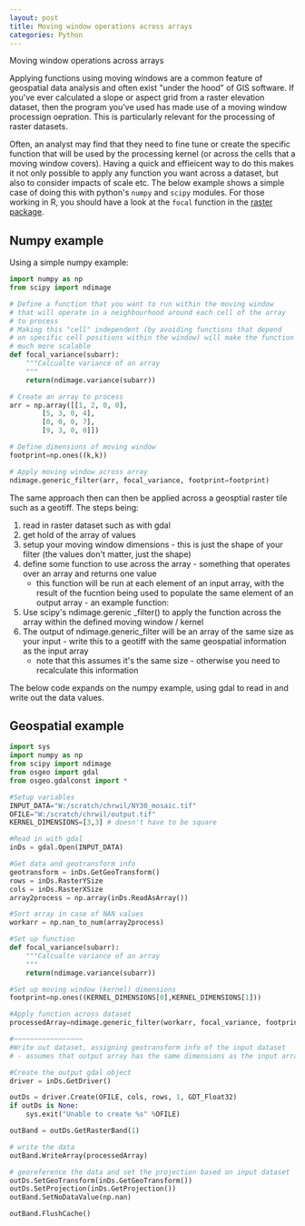 ```yaml
---
layout: post
title: Moving window operations across arrays
categories: Python
---
```

Moving window operations across arrays

Applying functions using moving windows are a common feature of geospatial data analysis and often exist "under the hood" of GIS software. If you've ever calculated a slope or aspect grid from a raster elevation dataset, then the program you've used has made use of a moving window processign oepration. This is particularly relevant for the processing of raster datasets.

Often, an analyst may find that they need to fine tune or create the specific function that will be used by the processing kernel (or across the cells that a moving window covers). Having a quick and effieicent way to do this makes it not only possible to apply any function you want across a dataset, but also to consider impacts of scale etc. The below example shows a simple case of doing this with python's `numpy` and `scipy` modules. For those working in R, you should have a look at the `focal` function in the [raster package](https://cran.r-project.org/web/packages/raster/index.html).

## Numpy example 

Using a simple numpy example:

```python
import numpy as np
from scipy import ndimage

# Define a function that you want to run within the moving window 
# that will operate in a neighbourhood around each cell of the array
# to process
# Making this "cell" independent (by avoiding functions that depend 
# on specific cell positions within the window) will make the function
# much more scalable
def focal_variance(subarr):
	"""Calcualte variance of an array
	"""
	return(ndimage.variance(subarr))

# Create an array to process
arr = np.array([[1, 2, 0, 0],
		[5, 3, 0, 4],
		[0, 0, 0, 7],
		[9, 3, 0, 0]])

# Define dimensions of moving window
footprint=np.ones((k,k))

# Apply moving window across array
ndimage.generic_filter(arr, focal_variance, footprint=footprint)
```

The same approach then can then be applied across a geosptial raster tile such as a geotiff. The steps being:

1. read in raster dataset such as with gdal
2. get hold of the array of values
3. setup your moving window dimensions - this is just the shape of your filter (the values don't matter, just the shape)
4. define some function to use across the array - something that operates over an array and returns one value
	- this function will be run at each element of an input array, with the result of the fucntion being used 
		to populate the same element of an output array - an example function:
5. Use scipy's ndimage.gerenic _filter() to apply the function across the array within the defined moving window / kernel
6. The output of ndimage.generic_filter will be an array of the same size as your input - write this to a geotiff with the same geospatial information as the input array 
	- note that this assumes it's the same size - otherwise you need to recalculate this information

The below code expands on the numpy example, using gdal to read in and write out the data values.

## Geospatial example

```python
import sys
import numpy as np
from scipy import ndimage
from osgeo import gdal
from osgeo.gdalconst import *

#Setup variables
INPUT_DATA="W:/scratch/chrwil/NY30_mosaic.tif"
OFILE="W:/scratch/chrwil/output.tif"
KERNEL_DIMENSIONS=[3,3] # doesn't have to be square

#Read in with gdal
inDs = gdal.Open(INPUT_DATA)

#Get data and geotransform info
geotransform = inDs.GetGeoTransform()
rows = inDs.RasterYSize
cols = inDs.RasterXSize
array2process = np.array(inDs.ReadAsArray())

#Sort array in case of NAN values
workarr = np.nan_to_num(array2process)

#Set up function 
def focal_variance(subarr):
	"""Calcualte variance of an array
	"""
	return(ndimage.variance(subarr))

#Set up moving window (kernel) dimensions
footprint=np.ones((KERNEL_DIMENSIONS[0],KERNEL_DIMENSIONS[1])) 

#Apply function across dataset
processedArray=ndimage.generic_filter(workarr, focal_variance, footprint=footprint)

#~~~~~~~~~~~~~~~~~
#Write out dataset, assigning geotransform info of the input dataset
# - assumes that output array has the same dimensions as the input array

#Create the output gdal object
driver = inDs.GetDriver()

outDs = driver.Create(OFILE, cols, rows, 1, GDT_Float32)
if outDs is None:
    sys.exit("Unable to create %s" %OFILE)

outBand = outDs.GetRasterBand(1)

# write the data
outBand.WriteArray(processedArray)

# georeference the data and set the projection based on input dataset
outDs.SetGeoTransform(inDs.GetGeoTransform())
outDs.SetProjection(inDs.GetProjection())
outBand.SetNoDataValue(np.nan)

outBand.FlushCache()
```